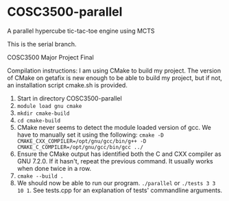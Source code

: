 # COSC3500-parallel
A parallel hypercube tic-tac-toe engine using MCTS

This is the serial branch.

COSC3500 Major Project Final

Compilation instructions:
I am using CMake to build my project. The version of CMake on getafix is new enough to be able to build my project, but if not, an installation script cmake.sh is provided.

1. Start in directory COSC3500-parallel
2. ```module load gnu cmake```
3. ```mkdir cmake-build```
4. ```cd cmake-build```
5. CMake never seems to detect the module loaded version of gcc. We have to manually set it using the following: ```cmake -D CMAKE_CXX_COMPILER=/opt/gnu/gcc/bin/g++ -D CMAKE_C_COMPILER=/opt/gnu/gcc/bin/gcc ../```
6. Ensure the CMake output has identified both the C and CXX compiler as GNU 7.2.0. If it hasn't, repeat the previous command. It usually works when done twice in a row.
7. ```cmake --build .```
8. We should now be able to run our program. ```./parallel``` or ```./tests 3 3 10 1```. See tests.cpp for an explanation of tests' commandline arguments.
